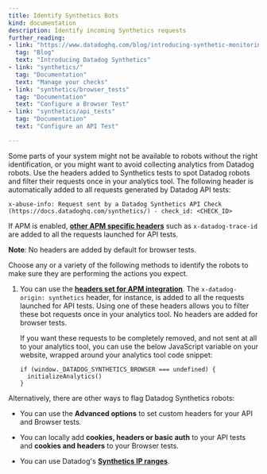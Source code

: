```yaml
---
title: Identify Synthetics Bots
kind: documentation
description: Identify incoming Synthetics requests
further_reading:
- link: "https://www.datadoghq.com/blog/introducing-synthetic-monitoring/"
  tag: "Blog"
  text: "Introducing Datadog Synthetics"
- link: "synthetics/"
  tag: "Documentation"
  text: "Manage your checks"
- link: "synthetics/browser_tests"
  tag: "Documentation"
  text: "Configure a Browser Test"
- link: "synthetics/api_tests"
  tag: "Documentation"
  text: "Configure an API Test"

---
```


Some parts of your system might not be available to robots without the right identification, or you might want to avoid collecting analytics from Datadog robots. Use the headers added to Synthetics tests to spot Datadog robots and filter their requests once in your analytics tool. The following header is automatically added to all requests generated by Datadog API tests:

`x-abuse-info: Request sent by a Datadog Synthetics API Check (https://docs.datadoghq.com/synthetics/) - check_id: <CHECK_ID>`

If APM is enabled, [**other APM specific headers**][1] such as `x-datadog-trace-id` are added to all the requests launched for API tests.

**Note**: No headers are added by default for browser tests.

Choose any or a variety of the following methods to identify the robots to make sure they are performing the actions you expect.

1. You can use the [**headers set for APM integration**][1]. The `x-datadog-origin: synthetics` header, for instance, is added to all the requests launched for API tests. Using one of these headers allows you to filter these bot requests once in your analytics tool. No headers are added for browser tests.

    If you want these requests to be completely removed, and not sent at all to your analytics tool, you can use the below JavaScript variable on your website, wrapped around your analytics tool code snippet:

    ```
    if (window._DATADOG_SYNTHETICS_BROWSER === undefined) {
      initializeAnalytics()
    }
    ```

Alternatively, there are other ways to flag Datadog Synthetics robots:

* You can use the **Advanced options** to set custom headers for your API and Browser tests.

* You can locally add **cookies, headers or basic auth** to your API tests and **cookies and headers** to your Browser tests.

* You can use Datadog's [**Synthetics IP ranges**][2].

[1]: /synthetics/apm/#how-are-traces-linked-to-checks
[2]: https://ip-ranges.datadoghq.com/synthetics.json
